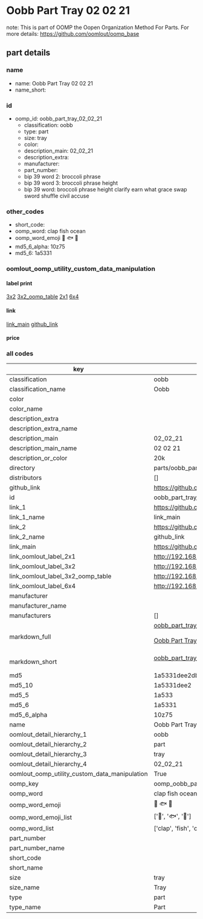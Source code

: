 # Oobb Part Tray 02 02 21  

note: This is part of OOMP the Oopen Organization Method For Parts. For more details: https://github.com/oomlout/oomp_base

##  part details





### name
* name: Oobb Part Tray 02 02 21
* name_short: 
### id
* oomp_id: oobb_part_tray_02_02_21
  * classification: oobb
  * type: part
  * size: tray
  * color: 
  * description_main: 02_02_21
  * description_extra: 
  * manufacturer: 
  * part_number: 
  * bip 39 word 2: broccoli phrase
  * bip 39 word 3: broccoli phrase height
  * bip 39 word: broccoli phrase height clarify earn what grace swap sword shuffle civil accuse

### other_codes
* short_code: 
* oomp_word: clap fish ocean
* oomp_word_emoji :clap: :fish: :ocean:
* md5_6_alpha: 10z75
* md5_6: 1a5331






### oomlout_oomp_utility_custom_data_manipulation
#### label print
[3x2](http://192.168.1.245:1112/?label=oomp%2010z75)
[3x2_oomp_table](http://192.168.1.107:1112/?label=oomp%2010z75)
[2x1](http://192.168.1.242:1112/?label=oomp%2010z75)
[6x4](http://192.168.1.55:1112/?label=oomp%2010z75)    

#### link

[link_main](https://github.com/oomlout/oomlout_oomp_current_version_messy/tree/main/parts/oobb_part_tray_02_02_21) [github_link](https://github.com/oomlout/oomlout_oomp_part_src/tree/main/parts/oobb_part_tray_02_02_21)                             

#### price







### all codes 
| key | value |  
| --- | --- |  
| classification | oobb |  
| classification_name | Oobb |  
| color |  |  
| color_name |  |  
| description_extra |  |  
| description_extra_name |  |  
| description_main | 02_02_21 |  
| description_main_name | 02 02 21 |  
| description_or_color | 20k |  
| directory | parts/oobb_part_tray_02_02_21 |  
| distributors | [] |  
| github_link | https://github.com/oomlout/oomlout_oomp_part_src/tree/main/parts/oobb_part_tray_02_02_21 |  
| id | oobb_part_tray_02_02_21 |  
| link_1 | https://github.com/oomlout/oomlout_oomp_current_version_messy/tree/main/parts/oobb_part_tray_02_02_21 |  
| link_1_name | link_main |  
| link_2 | https://github.com/oomlout/oomlout_oomp_part_src/tree/main/parts/oobb_part_tray_02_02_21 |  
| link_2_name | github_link |  
| link_main | https://github.com/oomlout/oomlout_oomp_current_version_messy/tree/main/parts/oobb_part_tray_02_02_21 |  
| link_oomlout_label_2x1 | http://192.168.1.242:1112/?label=oomp%2010z75 |  
| link_oomlout_label_3x2 | http://192.168.1.245:1112/?label=oomp%2010z75 |  
| link_oomlout_label_3x2_oomp_table | http://192.168.1.107:1112/?label=oomp%2010z75 |  
| link_oomlout_label_6x4 | http://192.168.1.55:1112/?label=oomp%2010z75 |  
| manufacturer |  |  
| manufacturer_name |  |  
| manufacturers | [] |  
| markdown_full | [oobb_part_tray_02_02_21](https://github.com/oomlout/oomlout_oomp_current_version_messy/tree/main/parts/oobb_part_tray_02_02_21)<br>[](https://github.com/oomlout/oomlout_oomp_current_version_messy/tree/main/parts/oobb_part_tray_02_02_21)<br>[Oobb Part Tray 02 02 21](https://github.com/oomlout/oomlout_oomp_current_version_messy/tree/main/parts/oobb_part_tray_02_02_21)<br><br> |  
| markdown_short | [oobb_part_tray_02_02_21](https://github.com/oomlout/oomlout_oomp_current_version_messy/tree/main/parts/oobb_part_tray_02_02_21)<br><br> |  
| md5 | 1a5331dee2db4cafe722a29ed568f0e3 |  
| md5_10 | 1a5331dee2 |  
| md5_5 | 1a533 |  
| md5_6 | 1a5331 |  
| md5_6_alpha | 10z75 |  
| name | Oobb Part Tray 02 02 21 |  
| oomlout_detail_hierarchy_1 | oobb |  
| oomlout_detail_hierarchy_2 | part |  
| oomlout_detail_hierarchy_3 | tray |  
| oomlout_detail_hierarchy_4 | 02_02_21 |  
| oomlout_oomp_utility_custom_data_manipulation | True |  
| oomp_key | oomp_oobb_part_tray_02_02_21 |  
| oomp_word | clap fish ocean |  
| oomp_word_emoji | :clap: :fish: :ocean: |  
| oomp_word_emoji_list | [':clap:', ':fish:', ':ocean:'] |  
| oomp_word_list | ['clap', 'fish', 'ocean'] |  
| part_number |  |  
| part_number_name |  |  
| short_code |  |  
| short_name |  |  
| size | tray |  
| size_name | Tray |  
| type | part |  
| type_name | Part |  
